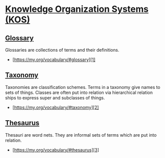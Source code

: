 # [Knowledge Organization Systems (KOS)](#knowledge-organization-systems-kos)

## [Glossary](#glossary)

<!--{
  "uri": "https://my.org/vocabulary/#glossary",
  "aliases": "Vocabulary"
}-->

Glossaries are collections of terms and their definitions.

*   [https://my.org/vocabulary/#glossary][1]

## [Taxonomy](#taxonomy)

<!--{
  "uri": "https://my.org/vocabulary/#taxonomy"
}-->

Taxonomies are classification schemes. Terms in a taxonomy give names to sets of things. Classes are often put into relation via hierarchical relation ships to express super and subclasses of things.

*   [https://my.org/vocabulary/#taxonomy][2]

## [Thesaurus](#thesaurus)

<!--{
  "uri": "https://my.org/vocabulary/#thesaurus"
}-->

Thesauri are word nets. They are informal sets of terms which are put into relation.

*   [https://my.org/vocabulary/#thesaurus][3]

[1]: https://my.org/vocabulary/#glossary

[2]: https://my.org/vocabulary/#taxonomy

[3]: https://my.org/vocabulary/#thesaurus
